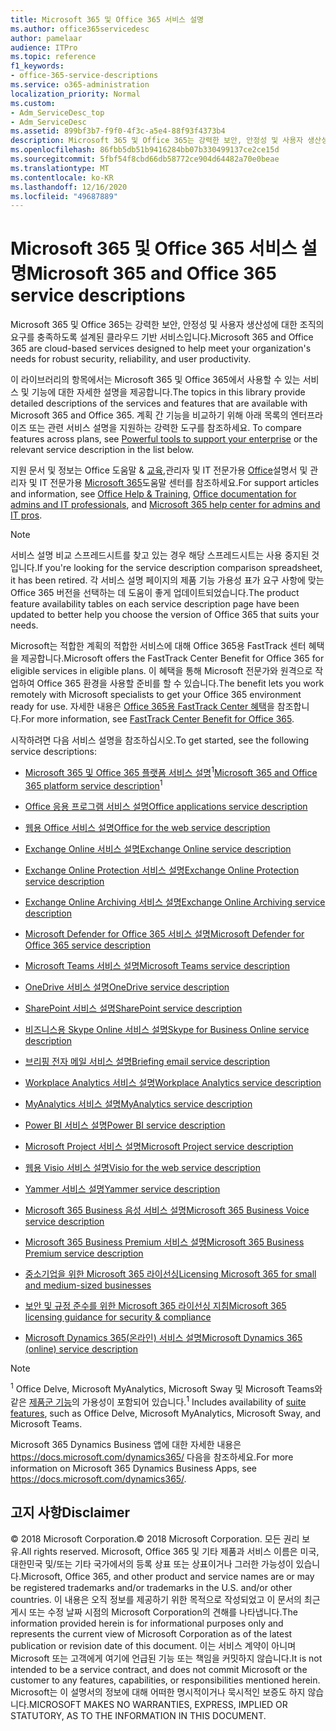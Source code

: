 ```yaml
---
title: Microsoft 365 및 Office 365 서비스 설명
ms.author: office365servicedesc
author: pamelaar
audience: ITPro
ms.topic: reference
f1_keywords:
- office-365-service-descriptions
ms.service: o365-administration
localization_priority: Normal
ms.custom:
- Adm_ServiceDesc_top
- Adm_ServiceDesc
ms.assetid: 899bf3b7-f9f0-4f3c-a5e4-88f93f4373b4
description: Microsoft 365 및 Office 365는 강력한 보안, 안정성 및 사용자 생산성에 대한 조직의 요구를 충족하도록 설계된 클라우드 기반 서비스입니다.
ms.openlocfilehash: 86fbb5db51b9416284bb07b330499137ce2ce15d
ms.sourcegitcommit: 5fbf54f8cbd66db58772ce904d64482a70e0beae
ms.translationtype: MT
ms.contentlocale: ko-KR
ms.lasthandoff: 12/16/2020
ms.locfileid: "49687889"
---
```

# <a name="microsoft-365-and-office-365-service-descriptions"></a><span data-ttu-id="7fae6-103">Microsoft 365 및 Office 365 서비스 설명</span><span class="sxs-lookup"><span data-stu-id="7fae6-103">Microsoft 365 and Office 365 service descriptions</span></span> 

<span data-ttu-id="7fae6-104">Microsoft 365 및 Office 365는 강력한 보안, 안정성 및 사용자 생산성에 대한 조직의 요구를 충족하도록 설계된 클라우드 기반 서비스입니다.</span><span class="sxs-lookup"><span data-stu-id="7fae6-104">Microsoft 365 and Office 365 are cloud-based services designed to help meet your organization's needs for robust security, reliability, and user productivity.</span></span> 
  
<span data-ttu-id="7fae6-105">이 라이브러리의 항목에서는 Microsoft 365 및 Office 365에서 사용할 수 있는 서비스 및 기능에 대한 자세한 설명을 제공합니다.</span><span class="sxs-lookup"><span data-stu-id="7fae6-105">The topics in this library provide detailed descriptions of the services and features that are available with Microsoft 365 and Office 365.</span></span> <span data-ttu-id="7fae6-106">계획 간 기능을 비교하기 위해 아래 목록의 엔터프라이즈 또는 관련 서비스 설명을 지원하는 강력한 도구를 참조하세요. [](https://go.microsoft.com/fwlink/?LinkID=799177&amp;clcid=0x409)</span><span class="sxs-lookup"><span data-stu-id="7fae6-106">To compare features across plans, see [Powerful tools to support your enterprise](https://go.microsoft.com/fwlink/?LinkID=799177&amp;clcid=0x409) or the relevant service description in the list below.</span></span> 
  
<span data-ttu-id="7fae6-107">지원 문서 및 정보는 Office 도움말 & [교육,](https://support.office.com/)관리자 및 IT 전문가용 [Office](https://docs.microsoft.com/office/)설명서 및 관리자 및 IT 전문가용 [Microsoft 365](https://docs.microsoft.com/microsoft-365/)도움말 센터를 참조하세요.</span><span class="sxs-lookup"><span data-stu-id="7fae6-107">For support articles and information, see [Office Help & Training](https://support.office.com/), [Office documentation for admins and IT professionals](https://docs.microsoft.com/office/), and [Microsoft 365 help center for admins and IT pros](https://docs.microsoft.com/microsoft-365/).</span></span>
  
> [!NOTE]
> <span data-ttu-id="7fae6-108">서비스 설명 비교 스프레드시트를 찾고 있는 경우 해당 스프레드시트는 사용 중지된 것입니다.</span><span class="sxs-lookup"><span data-stu-id="7fae6-108">If you're looking for the service description comparison spreadsheet, it has been retired.</span></span> <span data-ttu-id="7fae6-109">각 서비스 설명 페이지의 제품 기능 가용성 표가 요구 사항에 맞는 Office 365 버전을 선택하는 데 도움이 좋게 업데이트되었습니다.</span><span class="sxs-lookup"><span data-stu-id="7fae6-109">The product feature availability tables on each service description page have been updated to better help you choose the version of Office 365 that suits your needs.</span></span> 
  
<span data-ttu-id="7fae6-110">Microsoft는 적합한 계획의 적합한 서비스에 대해 Office 365용 FastTrack 센터 혜택을 제공합니다.</span><span class="sxs-lookup"><span data-stu-id="7fae6-110">Microsoft offers the FastTrack Center Benefit for Office 365 for eligible services in eligible plans.</span></span> <span data-ttu-id="7fae6-111">이 혜택을 통해 Microsoft 전문가와 원격으로 작업하여 Office 365 환경을 사용할 준비를 할 수 있습니다.</span><span class="sxs-lookup"><span data-stu-id="7fae6-111">The benefit lets you work remotely with Microsoft specialists to get your Office 365 environment ready for use.</span></span> <span data-ttu-id="7fae6-112">자세한 내용은 [Office 365용 FastTrack Center 혜택](https://docs.microsoft.com/fasttrack/O365-fasttrack-benefit-for-office-365)을 참조합니다.</span><span class="sxs-lookup"><span data-stu-id="7fae6-112">For more information, see [FastTrack Center Benefit for Office 365](https://docs.microsoft.com/fasttrack/O365-fasttrack-benefit-for-office-365).</span></span>
  
<span data-ttu-id="7fae6-113">시작하려면 다음 서비스 설명을 참조하십시오.</span><span class="sxs-lookup"><span data-stu-id="7fae6-113">To get started, see the following service descriptions:</span></span>
  
- <span data-ttu-id="7fae6-114">[Microsoft 365 및 Office 365 플랫폼 서비스 설명](office-365-platform-service-description/office-365-platform-service-description.md)<sup>1</sup></span><span class="sxs-lookup"><span data-stu-id="7fae6-114">[Microsoft 365 and Office 365 platform service description](office-365-platform-service-description/office-365-platform-service-description.md)<sup>1</sup></span></span>

- [<span data-ttu-id="7fae6-115">Office 응용 프로그램 서비스 설명</span><span class="sxs-lookup"><span data-stu-id="7fae6-115">Office applications service description</span></span>](office-applications-service-description/office-applications-service-description.md)

- [<span data-ttu-id="7fae6-116">웹용 Office 서비스 설명</span><span class="sxs-lookup"><span data-stu-id="7fae6-116">Office for the web service description</span></span>](office-online-service-description/office-online-service-description.md)

- [<span data-ttu-id="7fae6-117">Exchange Online 서비스 설명</span><span class="sxs-lookup"><span data-stu-id="7fae6-117">Exchange Online service description</span></span>](exchange-online-service-description/exchange-online-service-description.md)

- [<span data-ttu-id="7fae6-118">Exchange Online Protection 서비스 설명</span><span class="sxs-lookup"><span data-stu-id="7fae6-118">Exchange Online Protection service description</span></span>](exchange-online-protection-service-description/exchange-online-protection-service-description.md)

- [<span data-ttu-id="7fae6-119">Exchange Online Archiving 서비스 설명</span><span class="sxs-lookup"><span data-stu-id="7fae6-119">Exchange Online Archiving service description</span></span>](exchange-online-archiving-service-description/exchange-online-archiving-service-description.md)

- [<span data-ttu-id="7fae6-120">Microsoft Defender for Office 365 서비스 설명</span><span class="sxs-lookup"><span data-stu-id="7fae6-120">Microsoft Defender for Office 365 service description</span></span>](office-365-advanced-threat-protection-service-description.md)

- [<span data-ttu-id="7fae6-121">Microsoft Teams 서비스 설명</span><span class="sxs-lookup"><span data-stu-id="7fae6-121">Microsoft Teams service description</span></span>](teams-service-description.md)

- [<span data-ttu-id="7fae6-122">OneDrive 서비스 설명</span><span class="sxs-lookup"><span data-stu-id="7fae6-122">OneDrive service description</span></span>](onedrive-for-business-service-description.md)

- [<span data-ttu-id="7fae6-123">SharePoint 서비스 설명</span><span class="sxs-lookup"><span data-stu-id="7fae6-123">SharePoint service description</span></span>](sharepoint-online-service-description/sharepoint-online-service-description.md)

- [<span data-ttu-id="7fae6-124">비즈니스용 Skype Online 서비스 설명</span><span class="sxs-lookup"><span data-stu-id="7fae6-124">Skype for Business Online service description</span></span>](skype-for-business-online-service-description/skype-for-business-online-service-description.md)

- [<span data-ttu-id="7fae6-125">브리핑 전자 메일 서비스 설명</span><span class="sxs-lookup"><span data-stu-id="7fae6-125">Briefing email service description</span></span>](briefing-service-description.md)

- [<span data-ttu-id="7fae6-126">Workplace Analytics 서비스 설명</span><span class="sxs-lookup"><span data-stu-id="7fae6-126">Workplace Analytics service description</span></span>](workplace-analytics-service-description.md)

- [<span data-ttu-id="7fae6-127">MyAnalytics 서비스 설명</span><span class="sxs-lookup"><span data-stu-id="7fae6-127">MyAnalytics service description</span></span>](mya-service-description.md)

- [<span data-ttu-id="7fae6-128">Power BI 서비스 설명</span><span class="sxs-lookup"><span data-stu-id="7fae6-128">Power BI service description</span></span>](power-bi-service-description.md)

- [<span data-ttu-id="7fae6-129">Microsoft Project 서비스 설명</span><span class="sxs-lookup"><span data-stu-id="7fae6-129">Microsoft Project service description</span></span>](project-online-service-description/project-online-service-description.md)

- [<span data-ttu-id="7fae6-130">웹용 Visio 서비스 설명</span><span class="sxs-lookup"><span data-stu-id="7fae6-130">Visio for the web service description</span></span>](visio-online-service-description/visio-online-service-description.md)

- [<span data-ttu-id="7fae6-131">Yammer 서비스 설명</span><span class="sxs-lookup"><span data-stu-id="7fae6-131">Yammer service description</span></span>](yammer-service-description/yammer-service-description.md)

- [<span data-ttu-id="7fae6-132">Microsoft 365 Business 음성 서비스 설명</span><span class="sxs-lookup"><span data-stu-id="7fae6-132">Microsoft 365 Business Voice service description</span></span>](microsoft-365-business-voice-service-description.md)

- [<span data-ttu-id="7fae6-133">Microsoft 365 Business Premium 서비스 설명</span><span class="sxs-lookup"><span data-stu-id="7fae6-133">Microsoft 365 Business Premium service description</span></span>](microsoft-365-service-descriptions/microsoft-365-business-service-description.md)

- [<span data-ttu-id="7fae6-134">중소기업을 위한 Microsoft 365 라이선싱</span><span class="sxs-lookup"><span data-stu-id="7fae6-134">Licensing Microsoft 365 for small and medium-sized businesses</span></span>](microsoft-365-service-descriptions/licensing-microsoft-365-in-smb.md)

- [<span data-ttu-id="7fae6-135">보안 및 규정 준수를 위한 Microsoft 365 라이선싱 지침</span><span class="sxs-lookup"><span data-stu-id="7fae6-135">Microsoft 365 licensing guidance for security & compliance</span></span>](microsoft-365-service-descriptions/microsoft-365-tenantlevel-services-licensing-guidance/microsoft-365-security-compliance-licensing-guidance.md)

- [<span data-ttu-id="7fae6-136">Microsoft Dynamics 365(온라인) 서비스 설명</span><span class="sxs-lookup"><span data-stu-id="7fae6-136">Microsoft Dynamics 365 (online) service description</span></span>](microsoft-dynamics-365-online-service-description.md)

> [!NOTE]
> <span data-ttu-id="7fae6-137"><sup>1</sup> Office Delve, Microsoft MyAnalytics, Microsoft Sway 및 Microsoft Teams와 같은 [제품군 기능](https://docs.microsoft.com/office365/servicedescriptions/office-365-platform-service-description/office-365-suite-features)의 가용성이 포함되어 있습니다.</span><span class="sxs-lookup"><span data-stu-id="7fae6-137"><sup>1</sup> Includes availability of [suite features](https://docs.microsoft.com/office365/servicedescriptions/office-365-platform-service-description/office-365-suite-features), such as Office Delve, Microsoft MyAnalytics, Microsoft Sway, and Microsoft Teams.</span></span>
>
> <span data-ttu-id="7fae6-138">Microsoft 365 Dynamics Business 앱에 대한 자세한 내용은 <https://docs.microsoft.com/dynamics365/> 다음을 참조하세요.</span><span class="sxs-lookup"><span data-stu-id="7fae6-138">For more information on Microsoft 365 Dynamics Business Apps, see <https://docs.microsoft.com/dynamics365/>.</span></span>
  
## <a name="disclaimer"></a><span data-ttu-id="7fae6-139">고지 사항</span><span class="sxs-lookup"><span data-stu-id="7fae6-139">Disclaimer</span></span>

<span data-ttu-id="7fae6-140">&copy; 2018 Microsoft Corporation.</span><span class="sxs-lookup"><span data-stu-id="7fae6-140">&copy; 2018 Microsoft Corporation.</span></span> <span data-ttu-id="7fae6-141">모든 권리 보유.</span><span class="sxs-lookup"><span data-stu-id="7fae6-141">All rights reserved.</span></span> <span data-ttu-id="7fae6-142">Microsoft, Office 365 및 기타 제품과 서비스 이름은 미국, 대한민국 및/또는 기타 국가에서의 등록 상표 또는 상표이거나 그러한 가능성이 있습니다.</span><span class="sxs-lookup"><span data-stu-id="7fae6-142">Microsoft, Office 365, and other product and service names are or may be registered trademarks and/or trademarks in the U.S. and/or other countries.</span></span> <span data-ttu-id="7fae6-143">이 내용은 오직 정보를 제공하기 위한 목적으로 작성되었고 이 문서의 최근 게시 또는 수정 날짜 시점의 Microsoft Corporation의 견해를 나타냅니다.</span><span class="sxs-lookup"><span data-stu-id="7fae6-143">The information provided herein is for informational purposes only and represents the current view of Microsoft Corporation as of the latest publication or revision date of this document.</span></span> <span data-ttu-id="7fae6-144">이는 서비스 계약이 아니며 Microsoft 또는 고객에게 여기에 언급된 기능 또는 책임을 커밋하지 않습니다.</span><span class="sxs-lookup"><span data-stu-id="7fae6-144">It is not intended to be a service contract, and does not commit Microsoft or the customer to any features, capabilities, or responsibilities mentioned herein.</span></span> <span data-ttu-id="7fae6-145">Microsoft는 이 설명서의 정보에 대해 어떠한 명시적이거나 묵시적인 보증도 하지 않습니다.</span><span class="sxs-lookup"><span data-stu-id="7fae6-145">MICROSOFT MAKES NO WARRANTIES, EXPRESS, IMPLIED OR STATUTORY, AS TO THE INFORMATION IN THIS DOCUMENT.</span></span>
 